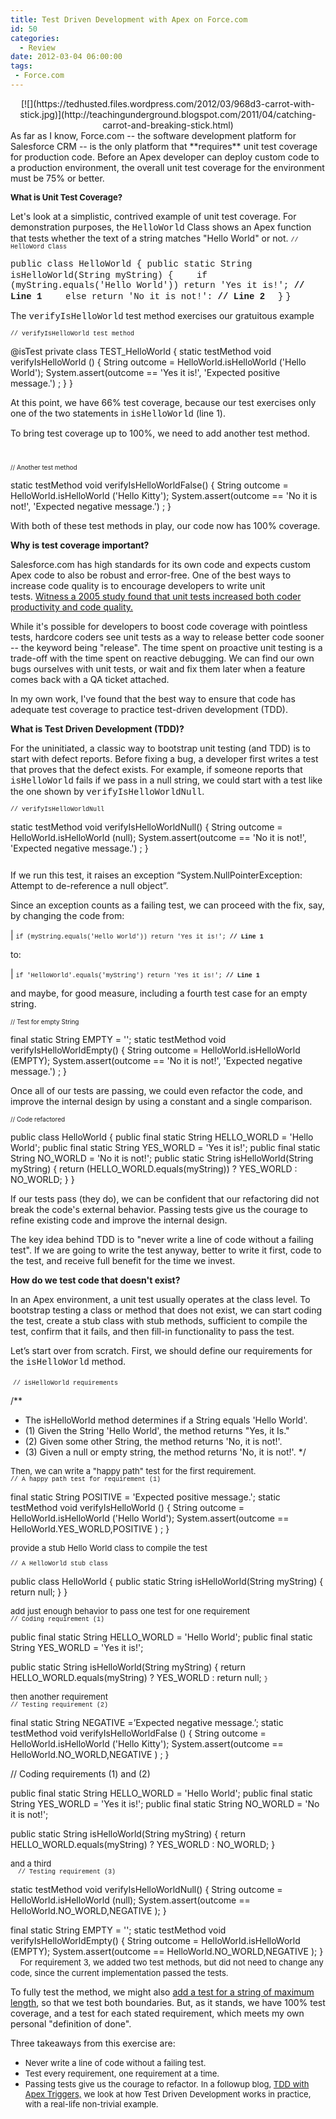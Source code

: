 ```yaml
---
title: Test Driven Development with Apex on Force.com
id: 50
categories:
  - Review
date: 2012-03-04 06:00:00
tags:
 - Force.com
---
```


<div class="separator" style="clear:both;text-align:center;">[![](https://tedhusted.files.wordpress.com/2012/03/968d3-carrot-with-stick.jpg)](http://teachingunderground.blogspot.com/2011/04/catching-carrot-and-breaking-stick.html)</div>
As far as I know, Force.com -- the software development platform for Salesforce CRM -- is the only platform that **requires** unit test coverage for production code. Before an Apex developer can deploy custom code to a production environment, the overall unit test coverage for the environment must be 75% or better.

<span style="font-size:large;">**<span style="font-size:small;">What is Unit Test Coverage?</span>**</span>

Let's look at a simplistic, contrived example of unit test coverage. For demonstration purposes, the <span style="font-family:'Courier New', Courier, monospace;">HelloWorld</span> Class shows an Apex function that tests whether the text of a string matches "Hello World" or not.
<a name="more"></a><span style="font-size:x-small;"><span style="font-family:'Courier New', Courier, monospace;">// HelloWord Class</span></span>

<span style="font-family:'Courier New', Courier, monospace;">public class HelloWorld {</span><span style="font-family:'Courier New', Courier, monospace;">
public static String isHelloWorld(String myString) {</span>
<span style="font-family:'Courier New', Courier, monospace;">    if (myString.equals('Hello World')) return 'Yes it is!'; **// Line 1**</span>
<span style="font-family:'Courier New', Courier, monospace;">    else return 'No it is not!': **// Line 2**</span>
<span style="font-family:'Courier New', Courier, monospace;">  }</span>
<span style="font-family:'Courier New', Courier, monospace;">}</span>

The <span style="font-family:'Courier New', Courier, monospace;">verifyIsHelloWorld</span> test method exercises our gratuitous example

<span style="font-family:'Courier New', Courier, monospace;font-size:x-small;">// verifyIsHelloWorld test method</span>

@isTest
private class TEST_HelloWorld {
static testMethod void verifyIsHelloWorld () {
String outcome = HelloWorld.isHelloWorld ('Hello World');
System.assert(outcome == 'Yes it is!', 'Expected positive message.') ;
}
}

At this point, we have 66% test coverage, because our test exercises only one of the two statements in <span style="font-family:'Courier New', Courier, monospace;">isHelloWorld</span> (line 1).

To bring test coverage up to 100%, we need to add another test method.
<div><span style="font-size:x-small;"> </span></div>
<div>

<span style="font-size:x-small;">// Another test method</span>

static testMethod void verifyIsHelloWorldFalse() {
String outcome = HelloWorld.isHelloWorld ('Hello Kitty');
System.assert(outcome == 'No it is not!', 'Expected negative message.') ;
}

</div>
With both of these test methods in play, our code now has 100% coverage.

**Why is test coverage important?**

Salesforce.com has high standards for its own code and expects custom Apex code to also be robust and error-free. One of the best ways to increase code quality is to encourage developers to write unit tests. [Witness a 2005 study found that unit tests increased both coder productivity and code quality.](http://nparc.cisti-icist.nrc-cnrc.gc.ca/npsi/ctrl?action=shwart&amp;index=an&amp;req=5763742&amp;lang=en)

While it's possible for developers to boost code coverage with pointless tests, hardcore coders see unit tests as a way to release better code sooner -- the keyword being "release". The time spent on proactive unit testing is a trade-off with the time spent on reactive debugging. We can find our own bugs ourselves with unit tests, or wait and fix them later when a feature comes back with a QA ticket attached.

In my own work, I've found that the best way to ensure that code has adequate test coverage to practice test-driven development (TDD).

**What is Test Driven Development (TDD)?**

For the uninitiated, a classic way to bootstrap unit testing (and TDD) is to start with defect reports. Before fixing a bug, a developer first writes a test that proves that the defect exists. For example, if someone reports that <span style="font-family:'Courier New', Courier, monospace;">isHelloWorld</span> fails if we pass in a null string, we could start with a test like the one shown by <span style="font-family:'Courier New', Courier, monospace;">verifyIsHelloWorldNull</span>.

<span style="font-size:x-small;"><span style="font-family:'Courier New', Courier, monospace;">// verifyIsHelloWorldNull</span></span>

static testMethod void verifyIsHelloWorldNull() {
String outcome = HelloWorld.isHelloWorld (null);
System.assert(outcome == 'No it is not!', 'Expected negative message.') ;
}
<div style="font-family:inherit;"></div>
<div style="font-family:inherit;"><span style="font-size:x-small;"> </span></div>
If we run this test, it raises an exception “System.NullPointerException: Attempt to de-reference a null object”.

Since an exception counts as a failing test, we can proceed with the fix, say, by changing the code from:

| <span style="font-size:x-small;"><span style="font-family:'Courier New', Courier, monospace;">if (myString.equals('Hello World')) return 'Yes it is!'; **// Line 1**</span></span>

to:

| <span style="font-family:'Courier New', Courier, monospace;font-size:x-small;">if 'HelloWorld'.equals('myString') return 'Yes it is!'; **// Line 1**</span>

and maybe, for good measure, including a fourth test case for an empty string.
<div>

<span style="font-size:x-small;">// Test for empty String</span>

final static String EMPTY = '';
static testMethod void verifyIsHelloWorldEmpty() {
String outcome = HelloWorld.isHelloWorld (EMPTY);
System.assert(outcome == 'No it is not!', 'Expected negative message.') ;
}

</div>
<span style="font-family:inherit;">Once all of our tests are passing, we could even refactor the code, and improve the internal design by using a constant and a single comparison.</span>
<div>

<span style="font-size:x-small;">// Code refactored</span>

public class HelloWorld {
public final static String HELLO_WORLD = 'Hello World';
public final static String YES_WORLD = 'Yes it is!';
public final static String NO_WORLD = 'No it is not!';
public static String isHelloWorld(String myString) {
return (HELLO_WORLD.equals(myString)) ? YES_WORLD : NO_WORLD;
}
}

</div>
<span style="font-family:inherit;">If our tests pass (they do), we can be confident that our refactoring did not break the code's external behavior. Passing tests give us the courage to refine existing code and improve the internal design.</span>

The key idea behind TDD is to "never write a line of code without a failing test". If we are going to write the test anyway, better to write it first, code to the test, and receive full benefit for the time we invest.

**How do we test code that doesn't exist?**

In an Apex environment, a unit test usually operates at the class level. To bootstrap testing a class or method that does not exist, we can start coding the test, create a stub class with stub methods, sufficient to compile the test, confirm that it fails, and then fill-in functionality to pass the test.

Let’s start over from scratch. First, we should define our requirements for the <span style="font-family:'Courier New', Courier, monospace;">isHelloWorld</span> method.

<span style="font-family:inherit;"> <span style="font-size:x-small;"><span style="font-family:'Courier New', Courier, monospace;">// isHelloWorld requirements</span></span></span>

/**
* The isHelloWorld method determines if a String equals 'Hello World'.
* (1) Given the String 'Hello World', the method returns "Yes, it Is."
* (2) Given some other String, the method returns 'No, it is not!'.
* (3) Given a null or empty string, the method returns 'No, it is not!'.
*/
<div style="font-family:inherit;"></div>
<div style="font-family:inherit;"><span style="font-size:small;">Then, we can write a "happy path" test for the first requirement.</span></div>
<div style="font-family:inherit;"></div>
<span style="font-size:x-small;"><span style="font-family:'Courier New', Courier, monospace;">// A happy path test for requirement (1)</span></span>

final static String POSITIVE = 'Expected positive message.';
static testMethod void verifyIsHelloWorld () {
String outcome = HelloWorld.isHelloWorld ('Hello World');
System.assert(outcome == HelloWorld.YES_WORLD,POSITIVE ) ;
}<span style="font-family:inherit;"> </span>
<div style="font-family:inherit;"><span style="font-size:small;">provide a stub Hello World class to compile the test</span></div>
<div style="font-family:inherit;"><span style="font-size:x-small;"> </span></div>
<span style="font-size:x-small;"><span style="font-family:'Courier New', Courier, monospace;">
// A HelloWorld stub class</span></span>

public class HelloWorld {
public static String isHelloWorld(String myString) {
return null;
}
}
<div style="font-family:inherit;"><span style="font-size:small;">add just enough behavior to pass one test for one requirement</span></div>
<span style="font-size:x-small;"><span style="font-family:'Courier New', Courier, monospace;"><span style="font-size:small;">
</span>// Coding requirement (1)</span></span>

public final static String HELLO_WORLD = 'Hello World';
public final static String YES_WORLD = 'Yes it is!';

public static String isHelloWorld(String myString) {
return HELLO_WORLD.equals(myString) ? YES_WORLD : return null;
<span style="font-size:x-small;"><span style="font-family:'Courier New', Courier, monospace;">}</span></span>
<div style="font-family:inherit;"></div>
<div style="font-family:inherit;"><span style="font-size:small;">then another requirement</span></div>
<span style="font-size:x-small;"><span style="font-family:'Courier New', Courier, monospace;">
// Testing requirement (2)</span></span>

final static String NEGATIVE =’Expected negative message.’;
static testMethod void verifyIsHelloWorldFalse () {
String outcome = HelloWorld.isHelloWorld ('Hello Kitty');
System.assert(outcome == HelloWorld.NO_WORLD,NEGATIVE ) ;
}

// Coding requirements (1) and (2)

public final static String HELLO_WORLD = 'Hello World';
public final static String YES_WORLD = 'Yes it is!';
public final static String NO_WORLD = 'No it is not!';

public static String isHelloWorld(String myString) {
return HELLO_WORLD.equals(myString) ? YES_WORLD : NO_WORLD;
}
<div style="font-family:inherit;"><span style="font-size:small;">and a third</span></div>
<span style="font-size:x-small;"><span style="font-family:'Courier New', Courier, monospace;">  </span></span>
<span style="font-size:x-small;"><span style="font-family:'Courier New', Courier, monospace;">// Testing requirement (3)</span></span>

static testMethod void verifyIsHelloWorldNull() {
String outcome = HelloWorld.isHelloWorld (null);
System.assert(outcome == HelloWorld.NO_WORLD,NEGATIVE );
}

final static String EMPTY = '';
static testMethod void verifyIsHelloWorldEmpty() {
String outcome = HelloWorld.isHelloWorld (EMPTY);
System.assert(outcome == HelloWorld.NO_WORLD,NEGATIVE );
}
<span style="font-family:inherit;font-size:small;"><span style="font-family:'Courier New', Courier, monospace;"> </span> </span>
<span style="font-family:inherit;font-size:small;">For requirement 3, we added two test methods, but did not need to change any code, since the current implementation passed the tests.</span>

To fully test the method, we might also [add a test for a string of maximum length](http://developer.force.com/cookbook/recipe/construct-random-strings-of-large-sizes-in-your-apex-tests), so that we test both boundaries. But, as it stands, we have 100% test coverage, and a test for each stated requirement, which meets my own personal "definition of done".

Three takeaways from this exercise are:

*   <span style="font-family:inherit;font-size:small;"> Never write a line of code without a failing test.</span>
*   <span style="font-family:inherit;font-size:small;"> Test every requirement, one requirement at a time.</span>
*   <span style="font-family:inherit;font-size:small;"> Passing tests give us the courage to refactor.</span>
<span style="font-family:inherit;font-size:small;"> In a followup blog, [TDD with Apex Triggers,](http://tedhusted.blogspot.com/2012/03/test-driven-development-with-apex.html) we look at how Test Driven Development works in practice, with a real-life non-trivial example.</span>
<span style="font-size:x-small;"><span style="font-family:'Courier New', Courier, monospace;"><span style="font-family:inherit;"></span></span></span>